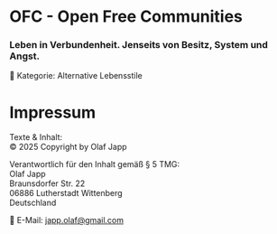#  OFC - Open Free Communities
### Leben in Verbundenheit. Jenseits von Besitz, System und Angst.  


📌 Kategorie: Alternative Lebensstile


# Impressum


Texte & Inhalt:  
© 2025 Copyright by Olaf Japp  

Verantwortlich für den Inhalt gemäß § 5 TMG:   
Olaf Japp  
Braunsdorfer Str. 22  
06886 Lutherstadt Wittenberg  
Deutschland  

📧 E-Mail: [japp.olaf@gmail.com](mailto:japp.olaf@gmail.com)  
